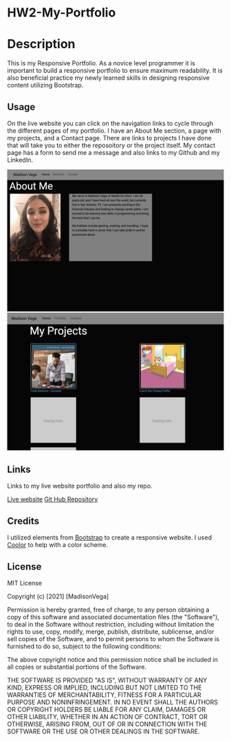 # HW2-My-Portfolio

# Description

This is my Responsive Portfolio.  As a novice level programmer it is important to build a responsive portfolio to ensure maximum readability.  It is also beneficial practice my newly learned skills in designing responsive content utilizing Bootstrap.

## Usage

On the live website you can click on the navigation links to cycle through the different pages of my portfolio.  I have an About Me section, a page with my projects, and a Contact page.  There are links to projects I have done that will take you to either the reposoitory or the project itself.  My contact page has a form to send me a message and also links to my Github and my LinkedIn.

![AboutmeSS](assets/AboutMe.png "About Me")
![ProjectSS](assets/Projects.png "Projects")

## Links

Links to my live website portfolio and also my repo.

[Live website](https://madison-vega.github.io//HW2-My-Portfolio/index.html)
[Git Hub Repository](https://github.com/madison-vega/HW2-My-Portfolio)

## Credits

I utilized elements from [Bootstrap](https://getbootstrap.com/) to create a responsive website.
I used [Coolor](https://coolors.co/) to help with a color scheme.

## License

MIT License

Copyright (c) [2021] [MadisonVega]

Permission is hereby granted, free of charge, to any person obtaining a copy
of this software and associated documentation files (the "Software"), to deal
in the Software without restriction, including without limitation the rights
to use, copy, modify, merge, publish, distribute, sublicense, and/or sell
copies of the Software, and to permit persons to whom the Software is
furnished to do so, subject to the following conditions:

The above copyright notice and this permission notice shall be included in all
copies or substantial portions of the Software.

THE SOFTWARE IS PROVIDED "AS IS", WITHOUT WARRANTY OF ANY KIND, EXPRESS OR
IMPLIED, INCLUDING BUT NOT LIMITED TO THE WARRANTIES OF MERCHANTABILITY,
FITNESS FOR A PARTICULAR PURPOSE AND NONINFRINGEMENT. IN NO EVENT SHALL THE
AUTHORS OR COPYRIGHT HOLDERS BE LIABLE FOR ANY CLAIM, DAMAGES OR OTHER
LIABILITY, WHETHER IN AN ACTION OF CONTRACT, TORT OR OTHERWISE, ARISING FROM,
OUT OF OR IN CONNECTION WITH THE SOFTWARE OR THE USE OR OTHER DEALINGS IN THE
SOFTWARE.